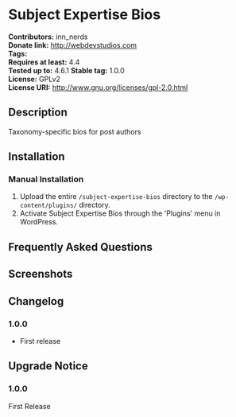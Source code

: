 # Subject Expertise Bios #
**Contributors:**      inn_nerds  
**Donate link:**       http://webdevstudios.com  
**Tags:**  
**Requires at least:** 4.4  
**Tested up to:**      4.6.1 
**Stable tag:**        1.0.0  
**License:**           GPLv2  
**License URI:**       http://www.gnu.org/licenses/gpl-2.0.html  

## Description ##

Taxonomy-specific bios for post authors

## Installation ##

### Manual Installation ###

1. Upload the entire `/subject-expertise-bios` directory to the `/wp-content/plugins/` directory.
2. Activate Subject Expertise Bios through the 'Plugins' menu in WordPress.

## Frequently Asked Questions ##


## Screenshots ##


## Changelog ##

### 1.0.0 ###
* First release

## Upgrade Notice ##

### 1.0.0 ###
First Release
